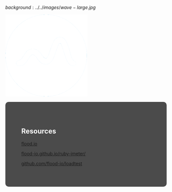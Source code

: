 $background:../../images/wave-large.jpg$

![](../../images/flood-icon-white.png)

<div style="border-radius: 10px;background-color: rgba(0, 0, 0, 0.7); color: #fff; padding: 50px;">

## Resources

[flood.io](https://flood.io)

[flood-io.github.io/ruby-jmeter/](http://flood-io.github.io/ruby-jmeter/)

[github.com/flood-io/loadtest](https://github.com/flood-io/loadtest)